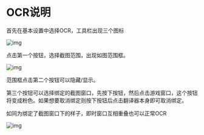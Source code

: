  
# OCR说明

首先在基本设置中选择OCR，工具栏出现三个图标

![img](../images/zh/toolbar2.jpg) 

点击第一个按钮，选择截图范围，出现如图范围框。

![img](../images/zh/12.jpg)

范围框点击第二个按钮可以隐藏/显示。

第三个按钮可以选择绑定的截图窗口，先按下按钮，然后点击游戏窗口，这个按钮将变成粉色。如果想要取消绑定则按下按钮后点击翻译器本身即可取消绑定。

如同为绑定了截图窗口下的样子，即时窗口互相重叠也可以正常OCR

![img](../images/zh/ocrbind.jpg)